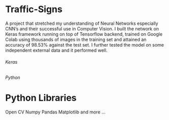 # Traffic-Signs  

A project that stretched my understanding of Neural Networks especially CNN’s and their successful use in Computer Vision. I built the network on Keras framework running on top of Tensorflow backend, trained on Google Colab using thousands of images in the training set and attained an accuracy of 98.53% against the test set. I further tested the model on some independent external data and it performed well.


###### Keras
###### Python  
# Python Libraries  
Open CV
Numpy
Pandas
Matplotlib
and more ...
